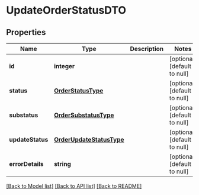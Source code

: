 # UpdateOrderStatusDTO

## Properties
Name | Type | Description | Notes
------------ | ------------- | ------------- | -------------
**id** | **integer** |  | [optional] [default to null]
**status** | [**OrderStatusType**](OrderStatusType.md) |  | [optional] [default to null]
**substatus** | [**OrderSubstatusType**](OrderSubstatusType.md) |  | [optional] [default to null]
**updateStatus** | [**OrderUpdateStatusType**](OrderUpdateStatusType.md) |  | [optional] [default to null]
**errorDetails** | **string** |  | [optional] [default to null]

[[Back to Model list]](../README.md#documentation-for-models) [[Back to API list]](../README.md#documentation-for-api-endpoints) [[Back to README]](../README.md)


